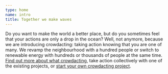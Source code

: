 ```yaml
---
type: home
name: intro
title: Together we make waves
---
```

Do you want to make the world a better place, but do you sometimes feel that your actions are only a drop in the ocean? Well, not anymore, because we are introducing crowdacting: taking action knowing that you are one of many. We revamp the neighbourhood with a hundred people or switch to renewable energy with hundreds or thousands of people at the same time. [Find out more about what crowdacting](/about), take action collectively with one of the existing projects, or [start your own crowdacting  project](/projects/start).

